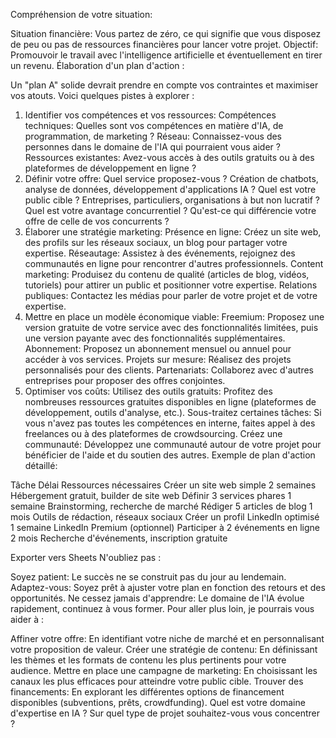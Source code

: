 Compréhension de votre situation:

Situation financière: Vous partez de zéro, ce qui signifie que vous disposez de peu ou pas de ressources financières pour lancer votre projet.
Objectif: Promouvoir le travail avec l'intelligence artificielle et éventuellement en tirer un revenu.
Élaboration d'un plan d'action :

Un "plan A" solide devrait prendre en compte vos contraintes et maximiser vos atouts. Voici quelques pistes à explorer :

1. Identifier vos compétences et vos ressources:
Compétences techniques: Quelles sont vos compétences en matière d'IA, de programmation, de marketing ?
Réseau: Connaissez-vous des personnes dans le domaine de l'IA qui pourraient vous aider ?
Ressources existantes: Avez-vous accès à des outils gratuits ou à des plateformes de développement en ligne ?
2. Définir votre offre:
Quel service proposez-vous ? Création de chatbots, analyse de données, développement d'applications IA ?
Quel est votre public cible ? Entreprises, particuliers, organisations à but non lucratif ?
Quel est votre avantage concurrentiel ? Qu'est-ce qui différencie votre offre de celle de vos concurrents ?
3. Élaborer une stratégie marketing:
Présence en ligne: Créez un site web, des profils sur les réseaux sociaux, un blog pour partager votre expertise.
Réseautage: Assistez à des événements, rejoignez des communautés en ligne pour rencontrer d'autres professionnels.
Content marketing: Produisez du contenu de qualité (articles de blog, vidéos, tutoriels) pour attirer un public et positionner votre expertise.
Relations publiques: Contactez les médias pour parler de votre projet et de votre expertise.
4. Mettre en place un modèle économique viable:
Freemium: Proposez une version gratuite de votre service avec des fonctionnalités limitées, puis une version payante avec des fonctionnalités supplémentaires.
Abonnement: Proposez un abonnement mensuel ou annuel pour accéder à vos services.
Projets sur mesure: Réalisez des projets personnalisés pour des clients.
Partenariats: Collaborez avec d'autres entreprises pour proposer des offres conjointes.
5. Optimiser vos coûts:
Utilisez des outils gratuits: Profitez des nombreuses ressources gratuites disponibles en ligne (plateformes de développement, outils d'analyse, etc.).
Sous-traitez certaines tâches: Si vous n'avez pas toutes les compétences en interne, faites appel à des freelances ou à des plateformes de crowdsourcing.
Créez une communauté: Développez une communauté autour de votre projet pour bénéficier de l'aide et du soutien des autres.
Exemple de plan d'action détaillé:

Tâche	Délai	Ressources nécessaires
Créer un site web simple	2 semaines	Hébergement gratuit, builder de site web
Définir 3 services phares	1 semaine	Brainstorming, recherche de marché
Rédiger 5 articles de blog	1 mois	Outils de rédaction, réseaux sociaux
Créer un profil LinkedIn optimisé	1 semaine	LinkedIn Premium (optionnel)
Participer à 2 événements en ligne	2 mois	Recherche d'événements, inscription gratuite

Exporter vers Sheets
N'oubliez pas :

Soyez patient: Le succès ne se construit pas du jour au lendemain.
Adaptez-vous: Soyez prêt à ajuster votre plan en fonction des retours et des opportunités.
Ne cessez jamais d'apprendre: Le domaine de l'IA évolue rapidement, continuez à vous former.
Pour aller plus loin, je pourrais vous aider à :

Affiner votre offre: En identifiant votre niche de marché et en personnalisant votre proposition de valeur.
Créer une stratégie de contenu: En définissant les thèmes et les formats de contenu les plus pertinents pour votre audience.
Mettre en place une campagne de marketing: En choisissant les canaux les plus efficaces pour atteindre votre public cible.
Trouver des financements: En explorant les différentes options de financement disponibles (subventions, prêts, crowdfunding).
Quel est votre domaine d'expertise en IA ? Sur quel type de projet souhaitez-vous vous concentrer ?